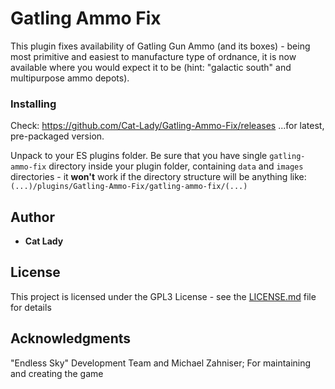 # Gatling Ammo Fix

This plugin fixes availability of Gatling Gun Ammo (and its boxes) - being most primitive and easiest to manufacture type of ordnance, it is now available where you would expect it to be (hint: "galactic south" and multipurpose ammo depots).


### Installing

Check:
https://github.com/Cat-Lady/Gatling-Ammo-Fix/releases
...for latest, pre-packaged version.

Unpack to your ES plugins folder. Be sure that you have single ``gatling-ammo-fix`` directory inside your plugin folder, containing ``data`` and ``images`` directories - it **won't** work if the directory structure will be anything like:
```(...)/plugins/Gatling-Ammo-Fix/gatling-ammo-fix/(...)```

## Author

* **Cat Lady**


## License

This project is licensed under the GPL3 License - see the [LICENSE.md](LICENSE.md) file for details

## Acknowledgments

"Endless Sky" Development Team and Michael Zahniser; For maintaining and creating the game
